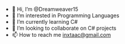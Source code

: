 - 👋 Hi, I’m @Dreamweaver15
- 👀 I’m interested in Programming Languages
- 🌱 I’m currently learning C#
- 💞️ I’m looking to collaborate on C# projects
- 📫 How to reach me inxtaac@gmail.com

<!---
Dreamweaver15/Dreamweaver15 is a ✨ special ✨ repository because its `README.md` (this file) appears on your GitHub profile.
You can click the Preview link to take a look at your changes.
--->
